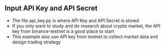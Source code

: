 ## Input API Key and API Secret
* The file api_key.py is where API Key and API Secret is stored
* If you only want to study and do research about crypto market, the API key from binance-testnet is a good place to start
* This example also use API key from testnet to collect market data and design trading strategy
